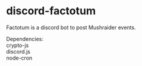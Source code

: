 # discord-factotum
Factotum is a discord bot to post Mushraider events.

Dependencies:    
crypto-js   
discord.js   
node-cron   
